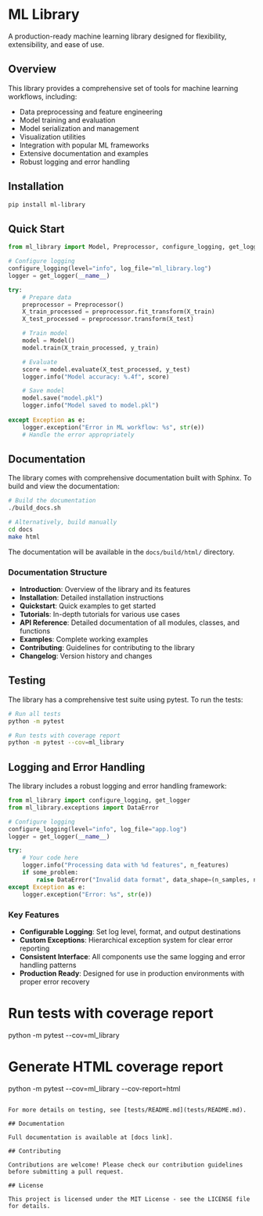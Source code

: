 # ML Library

A production-ready machine learning library designed for flexibility, extensibility, and ease of use.

## Overview

This library provides a comprehensive set of tools for machine learning workflows, including:

- Data preprocessing and feature engineering
- Model training and evaluation
- Model serialization and management
- Visualization utilities
- Integration with popular ML frameworks
- Extensive documentation and examples
- Robust logging and error handling

## Installation

```bash
pip install ml-library
```

## Quick Start

```python
from ml_library import Model, Preprocessor, configure_logging, get_logger

# Configure logging
configure_logging(level="info", log_file="ml_library.log")
logger = get_logger(__name__)

try:
    # Prepare data
    preprocessor = Preprocessor()
    X_train_processed = preprocessor.fit_transform(X_train)
    X_test_processed = preprocessor.transform(X_test)

    # Train model
    model = Model()
    model.train(X_train_processed, y_train)

    # Evaluate
    score = model.evaluate(X_test_processed, y_test)
    logger.info("Model accuracy: %.4f", score)

    # Save model
    model.save("model.pkl")
    logger.info("Model saved to model.pkl")
    
except Exception as e:
    logger.exception("Error in ML workflow: %s", str(e))
    # Handle the error appropriately
```

## Documentation

The library comes with comprehensive documentation built with Sphinx. To build and view the documentation:

```bash
# Build the documentation
./build_docs.sh

# Alternatively, build manually
cd docs
make html
```

The documentation will be available in the `docs/build/html/` directory.

### Documentation Structure

- **Introduction**: Overview of the library and its features
- **Installation**: Detailed installation instructions
- **Quickstart**: Quick examples to get started
- **Tutorials**: In-depth tutorials for various use cases
- **API Reference**: Detailed documentation of all modules, classes, and functions
- **Examples**: Complete working examples
- **Contributing**: Guidelines for contributing to the library
- **Changelog**: Version history and changes

## Testing

The library has a comprehensive test suite using pytest. To run the tests:

```bash
# Run all tests
python -m pytest

# Run tests with coverage report
python -m pytest --cov=ml_library
```

## Logging and Error Handling

The library includes a robust logging and error handling framework:

```python
from ml_library import configure_logging, get_logger
from ml_library.exceptions import DataError

# Configure logging
configure_logging(level="info", log_file="app.log")
logger = get_logger(__name__)

try:
    # Your code here
    logger.info("Processing data with %d features", n_features)
    if some_problem:
        raise DataError("Invalid data format", data_shape=(n_samples, n_features))
except Exception as e:
    logger.exception("Error: %s", str(e))
```

### Key Features

- **Configurable Logging**: Set log level, format, and output destinations
- **Custom Exceptions**: Hierarchical exception system for clear error reporting
- **Consistent Interface**: All components use the same logging and error handling patterns
- **Production Ready**: Designed for use in production environments with proper error recovery

# Run tests with coverage report
python -m pytest --cov=ml_library

# Generate HTML coverage report
python -m pytest --cov=ml_library --cov-report=html
```

For more details on testing, see [tests/README.md](tests/README.md).

## Documentation

Full documentation is available at [docs link].

## Contributing

Contributions are welcome! Please check our contribution guidelines before submitting a pull request.

## License

This project is licensed under the MIT License - see the LICENSE file for details.
